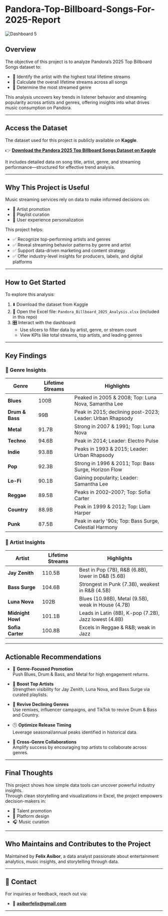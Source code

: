 # Pandora-Top-Billboard-Songs-For-2025-Report

![Dashboard 5](https://github.com/user-attachments/assets/5582fbfa-e103-412c-9066-0133cc0607ed)

## Overview

The objective of this project is to analyze Pandora’s 2025 Top Billboard Songs dataset to:

- 📌 Identify the artist with the highest total lifetime streams  
- 📌 Calculate the overall lifetime streams across all songs  
- 📌 Determine the most streamed genre  

This analysis uncovers key trends in listener behavior and streaming popularity across artists and genres, offering insights into what drives music consumption on Pandora.

---

## Access the Dataset

The dataset used for this project is publicly available on **Kaggle**.

👉 [**Download the Pandora 2025 Top Billboard Songs Dataset on Kaggle**](https://www.kaggle.com/datasets/samayashar/billboard-top-songs)

It includes detailed data on song title, artist, genre, and streaming performance—structured for effective trend analysis.

---

## Why This Project is Useful

Music streaming services rely on data to make informed decisions on:

- 🎯 Artist promotion  
- 🎯 Playlist curation  
- 🎯 User experience personalization  

This project helps:

- ✅ Recognize top-performing artists and genres  
- ✅ Reveal streaming behavior patterns by genre and artist  
- ✅ Support data-driven marketing and content strategy  
- ✅ Offer industry-level insights for producers, labels, and digital platforms  

---

## How to Get Started

To explore this analysis:

1. ⬇️ Download the dataset from Kaggle  
2. 📂 Open the Excel file: `Pandora_Billboard_2025_Analysis.xlsx` (included in this repo)  
3. 🎛️ Interact with the dashboard:
   - Use slicers to filter data by artist, genre, or stream count  
   - View KPIs like total streams, top artists, and leading genres  

---

## Key Findings

### 🎵 Genre Insights

| Genre         | Lifetime Streams | Highlights                                             |
|---------------|------------------|--------------------------------------------------------|
| **Blues**     | 100B             | Peaked in 2005 & 2008; Top: Luna Nova, Samantha Lee   |
| **Drum & Bass**| 99B             | Peak in 2015; declining post-2023; Leader: Urban Rhapsody |
| **Metal**     | 91.7B            | Strong in 2007 & 1991; Top: Luna Nova                 |
| **Techno**    | 94.6B            | Peak in 2014; Leader: Electro Pulse                   |
| **Indie**     | 93.8B            | Peaks in 1993 & 2015; Leader: Urban Rhapsody          |
| **Pop**       | 92.3B            | Strong in 1996 & 2011; Top: Bass Surge, Horizon Flow  |
| **Lo-Fi**     | 90.1B            | Gaining popularity; Leader: Samantha Lee              |
| **Reggae**    | 89.5B            | Peaks in 2002–2007; Top: Sofia Carter                 |
| **Country**   | 88.9B            | Peak in 1999 & 2012; Top: Liam Harper                 |
| **Punk**      | 87.5B            | Peak in early '90s; Top: Bass Surge, Celestial Harmony|

### 🎤 Artist Insights

| Artist              | Lifetime Streams | Highlights                                              |
|---------------------|------------------|---------------------------------------------------------|
| **Jay Zenith**      | 110.5B           | Best in Pop (7B), R&B (6.8B), lower in D&B (5.6B)       |
| **Bass Surge**      | 104.6B           | Strongest in Punk (7.3B), weakest in R&B (4.5B)         |
| **Luna Nova**       | 102B             | Blues (10.98B), Metal (9.5B), weak in House (4.7B)      |
| **Midnight Howl**   | 101.1B           | Leads in Latin (8B), K-pop (7.2B), Jazz lowest (4.8B)   |
| **Sofia Carter**    | 100.8B           | Excels in Reggae & R&B; weak in Jazz                    |

---

## Actionable Recommendations

- 🚀 **Genre-Focused Promotion**  
  Push Blues, Drum & Bass, and Metal for high engagement returns.

- 🌟 **Boost Top Artists**  
  Strengthen visibility for Jay Zenith, Luna Nova, and Bass Surge via curated playlists.

- 🎯 **Revive Declining Genres**  
  Use remixes, influencer campaigns, and TikTok to revive Drum & Bass and Country.

- 🕒 **Optimize Release Timing**  
  Leverage seasonal/annual peaks identified in historical data.

- 🤝 **Cross-Genre Collaborations**  
  Amplify success by encouraging top artists to collaborate across genres.

---

## Final Thoughts

This project shows how simple data tools can uncover powerful industry insights.  
Through clean storytelling and visualizations in Excel, the project empowers decision-makers in:

- 📀 Talent promotion  
- 📲 Platform design  
- 🎧 Music curation  

---

## Who Maintains and Contributes to the Project

Maintained by **Felix Asibor**, a data analyst passionate about entertainment analytics, music insights, and storytelling through data.

---

## 💬 Contact

For inquiries or feedback, reach out via:

- 📧 **asiborfelix@gmail.com**  


---
